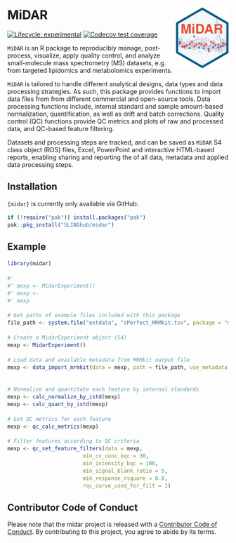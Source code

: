 # MiDAR <img src="man/figures/logo.svg" align="right" height="139"/>

<!-- badges: start -->

[![Lifecycle: experimental](https://img.shields.io/badge/lifecycle-experimental-orange.svg)](https://lifecycle.r-lib.org/articles/stages.html#experimental) [![Codecov test coverage](https://codecov.io/gh/SLINGhub/midar/branch/master/graph/badge.svg)](https://app.codecov.io/gh/SLINGhub/midar?branch=master)

<!-- badges: end -->

`MiDAR` is an R package to reproducibly manage, post-process, visualize, apply quality control, and analyze small-molecule mass spectrometry (MS) datasets, e.g. from targeted lipidomics and metabolomics experiments.

`MiDAR` is tailored to handle different analytical designs, data types and data processing strategies. As such, this package provides functions to import data files from from different commercial and open-source tools. Data processing functions include, internal standard and sample amount-based normalization, quantification, as well as drift and batch corrections. Quality control (QC) functions provide QC metrics and plots of raw and processed data, and QC-based feature filtering.  

Datasets and processing steps are tracked, and can be saved as `MiDAR` S4 class object (RDS) files, Excel, PowerPoint and interactive HTML-based reports, enabling sharing and reporting the of all data, metadata and applied data processing steps.


## Installation

`{midar}` is currently only available via GitHub:

``` r
if (!require("pak")) install.packages("pak")
pak::pkg_install("SLINGhub/midar")
```

## Example

``` r
library(midar)

#' 
#' mexp <- MidarExperiment()
#' mexp <- 
#' mexp

# Get paths of example files included with this package
file_path <- system.file("extdata", "sPerfect_MRMkit.tsv", package = "midar", mustWork = TRUE)

# Create a MidarExperiment object (S4)
mexp <- MidarExperiment()

# Load data and available metadata from MRMkit output file
mexp <- data_import_mrmkit(data = mexp, path = file_path, use_metadata = TRUE)


# Normalize and quantitate each feature by internal standards
mexp <- calc_normalize_by_istd(mexp)
mexp <- calc_quant_by_istd(mexp)

# Get QC metrics for each feature
mexp <- qc_calc_metrics(mexp)

# Filter features according to QC criteria
mexp <- qc_set_feature_filters(data = mexp,
                        min_cv_conc_bqc = 30,
                        min_intensity_bqc = 100,
                        min_signal_blank_ratio = 5,
                        min_response_rsquare = 0.8,
                        rqc_curve_used_for_filt = 1)
```

## Contributor Code of Conduct

Please note that the midar project is released with a [Contributor Code of Conduct](https://contributor-covenant.org/version/2/0/CODE_OF_CONDUCT.html). By contributing to this project, you agree to abide by its terms.
